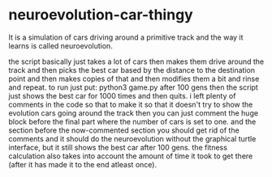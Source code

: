 # neuroevolution-car-thingy
It is a simulation of cars driving around a primitive track and the way it learns is called neuroevolution.

the script basically just takes a lot of cars then makes them drive around the track and then picks the best car based by the distance to the destination point and then makes copies of that and then modifies them a bit and rinse and repeat. to run just put: python3 game.py     after 100 gens then the script just shows the best car for 1000 times and then quits. i left plenty of comments in the code so that to make it so that it doesn't try to show the evolution cars going around the track then you can just comment the huge block before the final part where the number of cars is set to one. and the section before the now-commented section you should get rid of the comments and it should do the neuroevolution without the graphical turtle interface, but it still shows the best car after 100 gens. the fitness calculation also takes into account the amount of time it took to get there (after it has made it to the end atleast once).
